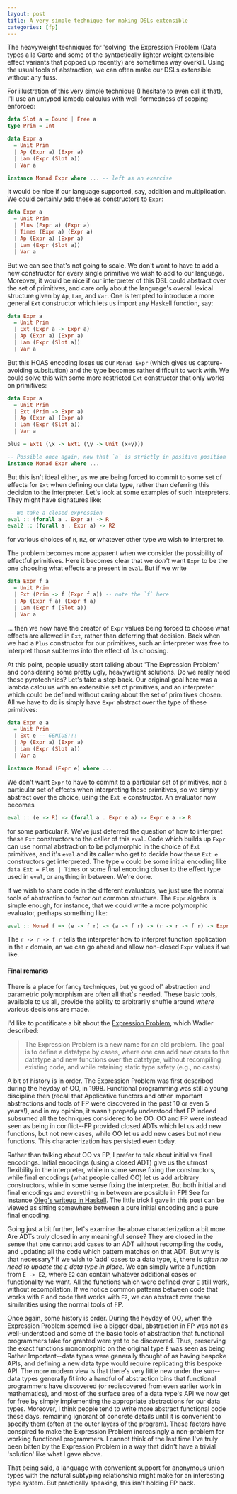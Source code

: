 ```yaml
---
layout: post
title: A very simple technique for making DSLs extensible
categories: [fp]
---
```


The heavyweight techniques for 'solving' the Expression Problem (Data types a la Carte and some of the syntactically lighter weight extensible effect variants that popped up recently) are sometimes way overkill. Using the usual tools of abstraction, we can often make our DSLs extensible without any fuss.

For illustration of this very simple technique (I hesitate to even call it that), I'll use an untyped lambda calculus with well-formedness of scoping enforced:

~~~ Haskell
data Slot a = Bound | Free a
type Prim = Int

data Expr a
  = Unit Prim
  | Ap (Expr a) (Expr a)
  | Lam (Expr (Slot a))
  | Var a

instance Monad Expr where ... -- left as an exercise
~~~

It would be nice if our language supported, say, addition and multiplication. We could certainly add these as constructors to `Expr`:

~~~ Haskell
data Expr a
  = Unit Prim
  | Plus (Expr a) (Expr a)
  | Times (Expr a) (Expr a)
  | Ap (Expr a) (Expr a)
  | Lam (Expr (Slot a))
  | Var a
~~~

But we can see that's not going to scale. We don't want to have to add a new constructor for every single primitive we wish to add to our language. Moreover, it would be nice if our interpreter of this DSL could abstract over the set of primitives, and care only about the language's overall lexical structure given by `Ap`, `Lam`, and `Var`. One is tempted to introduce a more general `Ext` constructor which lets us import any Haskell function, say:

~~~ Haskell
data Expr a
  = Unit Prim
  | Ext (Expr a -> Expr a)
  | Ap (Expr a) (Expr a)
  | Lam (Expr (Slot a))
  | Var a
~~~

But this HOAS encoding loses us our `Monad Expr` (which gives us capture-avoiding subsitution) and the type becomes rather difficult to work with. We could solve this with some more restricted `Ext` constructor that only works on primitives:

~~~ Haskell
data Expr a
  = Unit Prim
  | Ext (Prim -> Expr a)
  | Ap (Expr a) (Expr a)
  | Lam (Expr (Slot a))
  | Var a

plus = Ext1 (\x -> Ext1 (\y -> Unit (x+y)))

-- Possible once again, now that `a` is strictly in positive position
instance Monad Expr where ... 
~~~

But this isn't ideal either, as we are being forced to commit to some set of effects for `Ext` when defining our data type, rather than deferring this decision to the interpreter. Let's look at some examples of such interpreters. They might have signatures like:

~~~ Haskell
-- We take a closed expression
eval :: (forall a . Expr a) -> R
eval2 :: (forall a . Expr a) -> R2
~~~

for various choices of `R`, `R2`, or whatever other type we wish to interpret to.

The problem becomes more apparent when we consider the possibility of effectful primitives. Here it becomes clear that we _don't_ want `Expr` to be the one choosing what effects are present in `eval`. But if we write

~~~ Haskell
data Expr f a
  = Unit Prim
  | Ext (Prim -> f (Expr f a)) -- note the `f` here
  | Ap (Expr f a) (Expr f a)
  | Lam (Expr f (Slot a))
  | Var a
~~~

... then we now have the creator of `Expr` values being forced to choose what effects are allowed in `Ext`, rather than deferring that decision. Back when we had a `Plus` constructor for our primitives, such an interpreter was free to interpret those subterms into the effect of _its_ choosing. 

At this point, people usually start talking about 'The Expression Problem' and considering some pretty ugly, heavyweight solutions. Do we really need these pyrotechnics? Let's take a step back. Our original goal here was a lambda calculus with an extensible set of primitives, and an interpreter which could be defined without caring about the set of primitives chosen. All we have to do is simply have `Expr` abstract over the type of these primitives:

~~~ Haskell
data Expr e a
  = Unit Prim
  | Ext e -- GENIUS!!!
  | Ap (Expr a) (Expr a)
  | Lam (Expr (Slot a))
  | Var a

instance Monad (Expr e) where ...
~~~

We don't want `Expr` to have to commit to a particular set of primitives, nor a particular set of effects when interpreting these primitives, so we simply abstract over the choice, using the `Ext e` constructor. An evaluator now becomes

~~~ Haskell
eval :: (e -> R) -> (forall a . Expr e a) -> Expr e a -> R
~~~

for some particular `R`. We've just deferred the question of how to interpret these `Ext` constructors to the caller of this `eval`. Code which builds up `Expr` can use normal abstraction to be polymorphic in the choice of `Ext` primitives, and it's `eval` and its caller who get to decide how these `Ext e` constructors get interpreted. The type `e` could be some initial encoding like `data Ext = Plus | Times` or some final encoding closer to the effect type used in `eval`, or anything in between. We're done.

If we wish to share code in the different evaluators, we just use the normal tools of abstraction to factor out common structure. The `Expr` algebra is simple enough, for instance, that we could write a more polymorphic evaluator, perhaps something like:

~~~ Haskell
eval :: Monad f => (e -> f r) -> (a -> f r) -> (r -> r -> f r) -> Expr e a -> f r
~~~

The `r -> r -> f r` tells the interpreter how to interpret function application in the `r` domain, an we can go ahead and allow non-closed `Expr` values if we like.

#### Final remarks ####

There is a place for fancy techniques, but ye good ol' abstraction and parametric polymorphism are often all that's needed. These basic tools, available to us all, provide the ability to arbitrarily shuffle around _where_ various decisions are made.

I'd like to pontificate a bit about the [Expression Problem](http://en.wikipedia.org/wiki/Expression_problem), which Wadler described:

> The Expression Problem is a new name for an old problem. The goal is to define a datatype by cases, where one can add new cases to the datatype and new functions over the datatype, without recompiling existing code, and while retaining static type safety (e.g., no casts).

A bit of history is in order. The Expression Problem was first described during the heyday of OO, in 1998. Functional programming was still a young discipline then (recall that Applicative functors and other important abstractions and tools of FP were discovered in the past 10 or even 5 years!), and in my opinion, it wasn't properly understood that FP indeed subsumed all the techniques considered to be OO. OO and FP were instead seen as being in conflict--FP provided closed ADTs which let us add new functions, but not new cases, while OO let us add new cases but not new functions. This characterization has persisted even today.

Rather than talking about OO vs FP, I prefer to talk about initial vs final encodings. Initial encodings (using a closed ADT) give us the utmost flexibility in the interpreter, while in some sense fixing the constructors, while final encodings (what people called OO) let us add arbitrary constructors, while in some sense fixing the interpreter. But both initial and final encodings and everything in between are possible in FP! See for instance [Oleg's writeup in Haskell](http://okmij.org/ftp/tagless-final/). The little trick I gave in this post can be viewed as sitting somewhere between a pure initial encoding and a pure final encoding.

Going just a bit further, let's examine the above characterization a bit more. Are ADTs truly closed in any meaningful sense? They are closed in the sense that one cannot add cases to an ADT without recompiling the code, and updating all the code which pattern matches on that ADT. But why is that necessary? If we wish to 'add' cases to a data type, `E`, there is _often no need to update the `E` data type in place_. We can simply write a function from `E -> E2`, where `E2` can contain whatever additional cases or functionality we want. All the functions which were defined over `E` still work, without recompilation. If we notice common patterns between code that works with `E` and code that works with `E2`, we can abstract over these similarities using the normal tools of FP.

Once again, some history is order. During the heyday of OO, when the Expression Problem seemed like a bigger deal, abstraction in FP was not as well-understood and some of the basic tools of abstraction that functional programmers take for granted were yet to be discovered. Thus, preserving the exact functions monomorphic on the original type `E` was seen as being Rather Important--data types were generally thought of as having bespoke APIs, and defining a new data type would require replicating this bespoke API. The more modern view is that there's very little new under the sun--data types generally fit into a handful of abstraction bins that functional programmers have discovered (or rediscovered from even earlier work in mathematics), and most of the surface area of a data type's API we now get for free by simply implementing the appropriate abstractions for our data types. Moreover, I think people tend to write more abstract functional code these days, remaining ignorant of concrete details until it is convenient to specify them (often at the outer layers of the program). These factors have conspired to make the Expression Problem increasingly a non-problem for working functional programmers. I cannot think of the last time I've truly been bitten by the Expression Problem in a way that didn't have a trivial 'solution' like what I gave above.

That being said, a language with convenient support for anonymous union types with the natural subtyping relationship might make for an interesting type system. But practically speaking, this isn't holding FP back.
